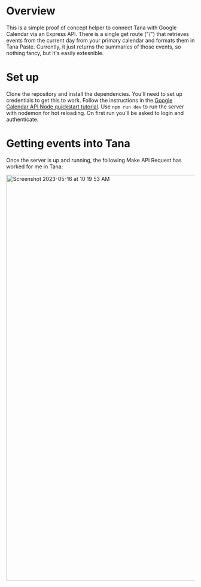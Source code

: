 # Overview
This is a simple proof of concept helper to connect Tana with Google Calendar via an Express API. There is a single get route ("/") that retrieves events from the current day from your primary calendar and formats them in Tana Paste. Currently, it just returns the summaries of those events, so nothing fancy, but it's easily extesnible. 

# Set up
Clone the repository and install the dependencies. You'll need to set up credentials to get this to work. Follow the instructions in the [Google Calendar API Node quickstart tutorial](https://developers.google.com/calendar/api/quickstart/nodejs). Use `npm run dev` to run the server with nodemon for hot reloading. On first run you'll be asked to login and authenticate.

# Getting events into Tana
Once the server is up and running, the following Make API Request has worked for me in Tana:

<img width="1084" alt="Screenshot 2023-05-16 at 10 19 53 AM" src="https://github.com/nbbaier/tana-gcal/assets/12950157/d228dcaa-8ea5-4e8f-b79d-7c10b0c0ef64">
